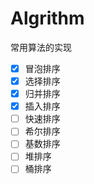 # Algrithm
常用算法的实现

- [x] 冒泡排序
- [x] 选择排序
- [x] 归并排序
- [x] 插入排序
- [ ] 快速排序
- [ ] 希尔排序
- [ ] 基数排序
- [ ] 堆排序
- [ ] 桶排序
